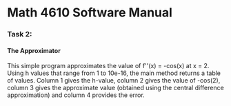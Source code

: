 # Math 4610 Software Manual

### Task 2:

#### The Approximator

This simple program approximates the value of f''(x) = -cos(x) at x = 2. Using h values that range from 1 to 10e-16, the main method returns a table of values. 
Column 1 gives the h-value, column 2 gives the value of -cos(2), column 3 gives the approximate value (obtained using the central difference approximation) and 
column 4 provides the error.
